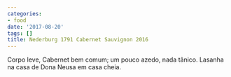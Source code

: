 ```yaml
---
categories:
- food
date: '2017-08-20'
tags: []
title: Nederburg 1791 Cabernet Sauvignon 2016
---
```


Corpo leve, Cabernet bem comum; um pouco azedo, nada tânico. Lasanha na casa de Dona Neusa em casa cheia.